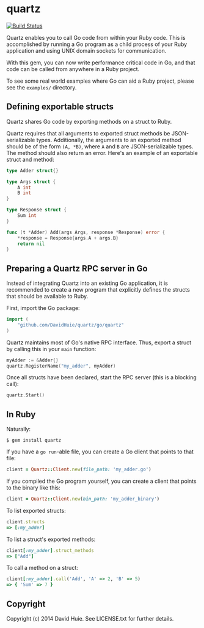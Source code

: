 # quartz

[![Build Status](https://travis-ci.org/DavidHuie/quartz.svg?branch=master)](https://travis-ci.org/DavidHuie/quartz)

Quartz enables you to call Go code from within your
Ruby code. This is accomplished by running a Go program
as a child process of your Ruby application and using UNIX domain sockets
for communication.

With this gem, you can now write performance critical code in Go, and that
code can be called from anywhere in a Ruby project.

To see some real world examples where Go can aid a Ruby project, please see
the `examples/` directory.

## Defining exportable structs

Quartz shares Go code by exporting methods on a struct to Ruby.

Quartz requires that all arguments to exported struct methods be JSON-serializable
types. Additionally, the arguments to an exported method should be of the form
`(A, *B)`, where `A` and `B` are JSON-serializable types. The method should also
return an error. Here's an example of an exportable struct and method:

```go
type Adder struct{}

type Args struct {
	A int
	B int
}

type Response struct {
	Sum int
}

func (t *Adder) Add(args Args, response *Response) error {
	*response = Response{args.A + args.B}
	return nil
}
```

## Preparing a Quartz RPC server in Go

Instead of integrating Quartz into an existing Go application,
it is recommended to create a new program
that explicitly defines the structs that should be available
to Ruby.

First, import the Go package:

```go
import (
	"github.com/DavidHuie/quartz/go/quartz"
)
```

Quartz maintains most of Go's native RPC interface. Thus, export a struct
by calling this in your `main` function:

```go
myAdder := &Adder{}
quartz.RegisterName("my_adder", myAdder)
```

Once all structs have been declared, start the RPC server (this is a blocking call):

```go
quartz.Start()
```

## In Ruby

Naturally:

```shell
$ gem install quartz
```

If you have a `go run`-able file, you can create a Go client that
points to that file:

```ruby
client = Quartz::Client.new(file_path: 'my_adder.go')
```

If you compiled the Go program yourself, you can create a client
that points to the binary like this:

```ruby
client = Quartz::Client.new(bin_path: 'my_adder_binary')
```

To list exported structs:

```ruby
client.structs
=> [:my_adder]
```

To list a struct's exported methods:

```ruby
client[:my_adder].struct_methods
=> ["Add"]
```

To call a method on a struct:

```ruby
client[:my_adder].call('Add', 'A' => 2, 'B' => 5)
=> { 'Sum' => 7 }
```

## Copyright

Copyright (c) 2014 David Huie. See LICENSE.txt for further details.
